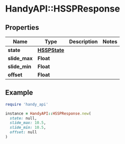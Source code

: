 # HandyAPI::HSSPResponse

## Properties

| Name | Type | Description | Notes |
| ---- | ---- | ----------- | ----- |
| **state** | [**HSSPState**](HSSPState.md) |  |  |
| **slide_max** | **Float** |  |  |
| **slide_min** | **Float** |  |  |
| **offset** | **Float** |  |  |

## Example

```ruby
require 'handy_api'

instance = HandyAPI::HSSPResponse.new(
  state: null,
  slide_max: 10.5,
  slide_min: 10.5,
  offset: null
)
```

